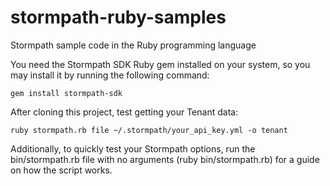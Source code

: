 stormpath-ruby-samples
======================

Stormpath sample code in the Ruby programming language

You need the Stormpath SDK Ruby gem installed on your system, so you may install it by running the following command:

    gem install stormpath-sdk

After cloning this project, test getting your Tenant data:

    ruby stormpath.rb file ~/.stormpath/your_api_key.yml -o tenant

Additionally, to quickly test your Stormpath options, run the bin/stormpath.rb file with no arguments (ruby bin/stormpath.rb) for a guide on how the script works.